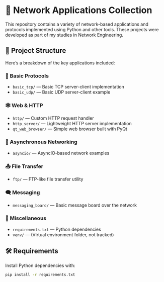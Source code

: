 # 🧠 Network Applications Collection

This repository contains a variety of network-based applications and protocols implemented using Python and other tools. These projects were developed as part of my studies in Network Engineering.

## 📁 Project Structure

Here’s a breakdown of the key applications included:

### 🔌 Basic Protocols
- `basic_tcp/` — Basic TCP server-client implementation
- `basic_udp/` — Basic UDP server-client example

### 🕸️ Web & HTTP
- `http/` — Custom HTTP request handler
- `http_server/` — Lightweight HTTP server implementation
- `qt_web_browser/` — Simple web browser built with PyQt

### 🧵 Asynchronous Networking
- `asyncio/` — AsyncIO-based network examples

### 📤 File Transfer
- `ftp/` — FTP-like file transfer utility

### 🗨️ Messaging
- `messaging_board/` — Basic message board over the network

### 🧪 Miscellaneous
- `requirements.txt` — Python dependencies
- `venv/` — (Virtual environment folder, not tracked)

## 🛠 Requirements

Install Python dependencies with:

```bash
pip install -r requirements.txt
